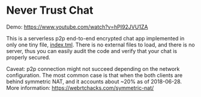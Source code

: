 # Never Trust Chat
Demo: https://www.youtube.com/watch?v=hPI92JVU1ZA

This is a serverless p2p end-to-end encrypted chat app implemented in only one tiny file, [index.tml](https://github.com/kkimdev/ntchat/blob/master/index.html).  There is no external files to load, and there is no server, thus you can easily audit the code and verify that your chat is properly secured.

Caveat: p2p connection might not succeed depending on the network configuration. The most common case is that when the both clients are behind symmetric NAT, and it accounts about ~20% as of 2018-06-28.  More information: https://webrtchacks.com/symmetric-nat/

